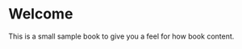 # Welcome

This is a small sample book to give you a feel for how book content.

```{tableofcontents}
```